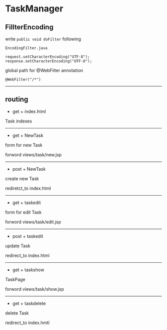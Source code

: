 # TaskManager

## FillterEncoding

write `public void doFilter` following

`EncodingFilter.java`

```
request.setCharacterEncoding("UTF-8");
response.setCharacterEncoding("UTF-8");
```

global path for @WebFilter annotation

``` 
@WebFilter("/*")
``` 

*** 

## routing

* get + index.html

Task indexes

*** 

* get + NewTask

form for new Task

forword views/task/new.jsp

*** 

* post + NewTask

create new Task

rediretct_to index.html

***

* get + taskedit

form for edit Task

forword views/task/edit.jsp

***

* post + taskedit

update Task

redirect_to index.html

***

* get + taskshow 

TaskPage

forword views/task/show.jsp

***

* get + taskdelete

delete Task

redirect_to index.hmtl
